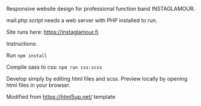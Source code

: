 Responsive website design for professional function band INSTAGLAMOUR.

mail.php script needs a web server with PHP installed to run.

Site runs here: https://instaglamour.fi

Instructions:

Run `npm install`

Compile sass to css: `npm run css:scss`

Develop simply by editing html files and scss. Preview locally by opening html files in your browser.

Modified from https://html5up.net/ template

